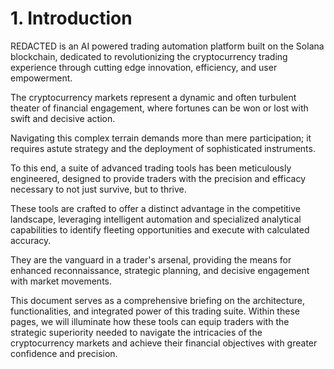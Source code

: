 # 1. Introduction

REDACTED is an AI powered trading automation platform built on the Solana blockchain, dedicated to revolutionizing the cryptocurrency trading experience through cutting edge innovation, efficiency, and user empowerment. 


The cryptocurrency markets represent a dynamic and often turbulent theater of financial engagement, where fortunes can be won or lost with swift and decisive action. 

Navigating this complex terrain demands more than mere participation; it requires astute strategy and the deployment of sophisticated instruments. 

To this end, a suite of advanced trading tools has been meticulously engineered, designed to provide traders with the precision and efficacy necessary to not just survive, but to thrive.

These tools are crafted to offer a distinct advantage in the competitive landscape, leveraging intelligent automation and specialized analytical capabilities to identify fleeting opportunities and execute with calculated accuracy. 

They are the vanguard in a trader's arsenal, providing the means for enhanced reconnaissance, strategic planning, and decisive engagement with market movements.



This document serves as a comprehensive briefing on the architecture, functionalities, and integrated power of this trading suite. Within these pages, we will illuminate how these tools can equip traders with the strategic superiority needed to navigate the intricacies of the cryptocurrency markets and achieve their financial objectives with greater confidence and precision.